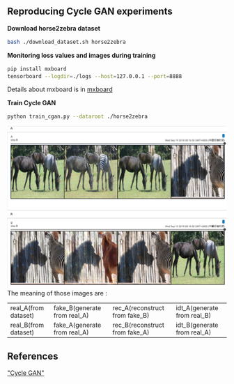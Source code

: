 ## Reproducing Cycle GAN experiments


**Download horse2zebra dataset**
```bash
bash ./download_dataset.sh horse2zebra
```

**Monitoring loss values and images during training**
```bash
pip install mxboard
tensorboard --logdir=./logs --host=127.0.0.1 --port=8888
```
Details about mxboard is in [mxboard](https://github.com/awslabs/mxboard)

**Train Cycle GAN**
```bash
python train_cgan.py --dataroot ./horse2zebra
```
![images](images.png "images during training")
The meaning of those images are :

| | | | |
|-|-|-|-|
| real_A(from dataset) | fake_B(generate from real_A) | rec_A(reconstruct from fake_B) | idt_A(generate from real_B) |
| real_B(from dataset) | fake_A(generate from real_A) | rec_B(reconstruct from fake_A) | idt_B(generate from real_A) |

## References
["Cycle GAN"](https://arxiv.org/abs/1703.10593)